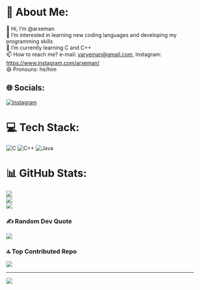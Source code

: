 # 💫 About Me:
👋 Hi, I’m @arxeman<br>👀 I’m interested in learning new coding languages and developing my programming skills<br>🌱 I’m currently learning C and C++<br>📫 How to reach me? e-mail: varyeman@gmail.com, Instagram: https://www.instagram.com/arxeman/<br>😄 Pronouns: he/him


## 🌐 Socials:
[![Instagram](https://img.shields.io/badge/Instagram-%23E4405F.svg?logo=Instagram&logoColor=white)](https://instagram.com/arxeman) 

# 💻 Tech Stack:
![C](https://img.shields.io/badge/c-%2300599C.svg?style=flat&logo=c&logoColor=white) ![C++](https://img.shields.io/badge/c++-%2300599C.svg?style=flat&logo=c%2B%2B&logoColor=white) ![Java](https://img.shields.io/badge/java-%23ED8B00.svg?style=flat&logo=openjdk&logoColor=white)
# 📊 GitHub Stats:
![](https://github-readme-stats.vercel.app/api?username=arxeman&theme=dark&hide_border=false&include_all_commits=false&count_private=false)<br/>
![](https://github-readme-streak-stats.herokuapp.com/?user=arxeman&theme=dark&hide_border=false)<br/>
![](https://github-readme-stats.vercel.app/api/top-langs/?username=arxeman&theme=dark&hide_border=false&include_all_commits=false&count_private=false&layout=compact)

### ✍️ Random Dev Quote
![](https://quotes-github-readme.vercel.app/api?type=horizontal&theme=radical)

### 🔝 Top Contributed Repo
![](https://github-contributor-stats.vercel.app/api?username=arxeman&limit=5&theme=dark&combine_all_yearly_contributions=true)

---
[![](https://visitcount.itsvg.in/api?id=arxeman&icon=0&color=0)](https://visitcount.itsvg.in)

<!-- Proudly created with GPRM ( https://gprm.itsvg.in ) -->
